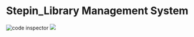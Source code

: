 # __Stepin_Library Management System__
![code inspector](https://www.code-inspector.com/project/27901/score/svg)
![](https://www.code-inspector.com/project/27901/status/svg)
